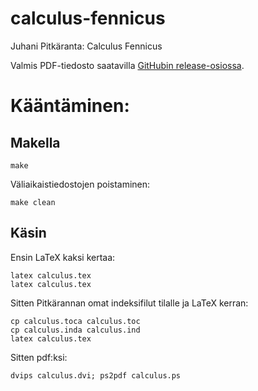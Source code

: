 # calculus-fennicus
Juhani Pitkäranta: Calculus Fennicus

Valmis PDF-tiedosto saatavilla [GitHubin release-osiossa](https://github.com/avoimet-oppimateriaalit-ry/calculus-fennicus/releases).

# Kääntäminen:

## Makella

    make

Väliaikaistiedostojen poistaminen:

    make clean

## Käsin

Ensin LaTeX kaksi kertaa:

    latex calculus.tex
    latex calculus.tex

Sitten Pitkärannan omat indeksifilut tilalle ja LaTeX kerran:

    cp calculus.toca calculus.toc
    cp calculus.inda calculus.ind
    latex calculus.tex

Sitten pdf:ksi:

    dvips calculus.dvi; ps2pdf calculus.ps
